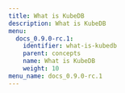 ```yaml
---
title: What is KubeDB
description: What is KubeDB
menu:
  docs_0.9.0-rc.1:
    identifier: what-is-kubedb
    parent: concepts
    name: What is KubeDB
    weight: 10
menu_name: docs_0.9.0-rc.1
---
```

